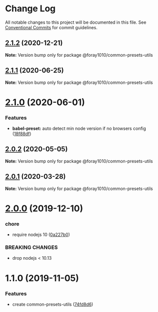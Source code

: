 # Change Log

All notable changes to this project will be documented in this file.
See [Conventional Commits](https://conventionalcommits.org) for commit guidelines.

## [2.1.2](https://github.com/foray1010/common-presets/compare/@foray1010/common-presets-utils@2.1.1...@foray1010/common-presets-utils@2.1.2) (2020-12-21)

**Note:** Version bump only for package @foray1010/common-presets-utils

## [2.1.1](https://github.com/foray1010/common-presets/compare/@foray1010/common-presets-utils@2.1.0...@foray1010/common-presets-utils@2.1.1) (2020-06-25)

**Note:** Version bump only for package @foray1010/common-presets-utils

# [2.1.0](https://github.com/foray1010/common-presets/compare/@foray1010/common-presets-utils@2.0.2...@foray1010/common-presets-utils@2.1.0) (2020-06-01)

### Features

- **babel-preset:** auto detect min node version if no browsers config ([18f88df](https://github.com/foray1010/common-presets/commit/18f88dfed552cec240606a64b573d0ad4767271c))

## [2.0.2](https://github.com/foray1010/common-presets/compare/@foray1010/common-presets-utils@2.0.1...@foray1010/common-presets-utils@2.0.2) (2020-05-05)

**Note:** Version bump only for package @foray1010/common-presets-utils

## [2.0.1](https://github.com/foray1010/common-presets/compare/@foray1010/common-presets-utils@2.0.0...@foray1010/common-presets-utils@2.0.1) (2020-03-28)

**Note:** Version bump only for package @foray1010/common-presets-utils

# [2.0.0](https://github.com/foray1010/common-presets/compare/@foray1010/common-presets-utils@1.1.0...@foray1010/common-presets-utils@2.0.0) (2019-12-10)

### chore

- require nodejs 10 ([0a227b0](https://github.com/foray1010/common-presets/commit/0a227b09864d37082ac0167a13580eef3c32a85c))

### BREAKING CHANGES

- drop nodejs < 10.13

# 1.1.0 (2019-11-05)

### Features

- create common-presets-utils ([74fd8d6](https://github.com/foray1010/common-presets/commit/74fd8d6e01513acaea4e65f3f03d408219e67144))
